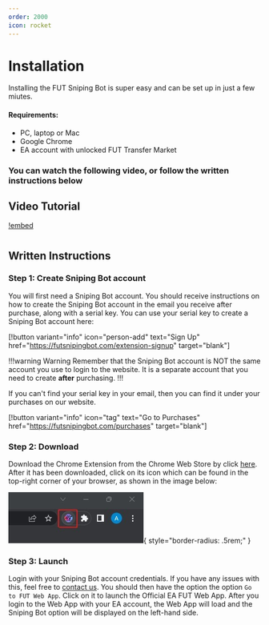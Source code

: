 ```yaml
---
order: 2000
icon: rocket
---
```


# Installation

Installing the FUT Sniping Bot is super easy and can be set up in just a few miutes.

#### Requirements:
- PC, laptop or Mac
- Google Chrome
- EA account with unlocked FUT Transfer Market

### You can watch the following video, or follow the written instructions below

## Video Tutorial

[!embed](https://www.youtube.com/embed/FIjDsoT1dk4?si=3Jl64gYDWJ-wzRTF)
#
## Written Instructions

### Step 1: Create Sniping Bot account
You will first need a Sniping Bot account. You should receive instructions on how to create the Sniping Bot account in the email you receive after purchase, along with a serial key. You can use your serial key to create a Sniping Bot account here:

[!button variant="info" icon="person-add" text="Sign Up" href="https://futsnipingbot.com/extension-signup" target="blank"]

!!!warning Warning
Remember that the Sniping Bot account is NOT the same account you use to login to the website. It is a separate account that you need to create **after** purchasing.
!!!

If you can't find your serial key in your email, then you can find it under your purchases on our website.

[!button variant="info" icon="tag" text="Go to Purchases" href="https://futsnipingbot.com/purchases" target="blank"]

### Step 2: Download
Download the Chrome Extension from the Chrome Web Store by click [here](https://futsnipingbot.com/download). After it has been downloaded, click on its icon which can be found in the top-right corner of your browser, as shown in the image below:

![](/static/extension-icon.jpg){ style="border-radius: .5rem;" }

### Step 3: Launch
Login with your Sniping Bot account credentials. If you have any issues with this, feel free to [contact us](/contact.md). You should then have the option the option `Go to FUT Web App`. Click on it to launch the Official EA FUT Web App. After you login to the Web App with your EA account, the Web App will load and the Sniping Bot option will be displayed on the left-hand side.